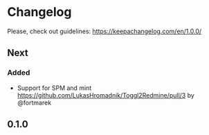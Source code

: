 # Changelog

Please, check out guidelines: https://keepachangelog.com/en/1.0.0/

## Next

### Added

- Support for SPM and mint https://github.com/LukasHromadnik/Toggl2Redmine/pull/3 by @fortmarek

## 0.1.0